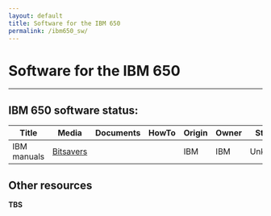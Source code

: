 ```yaml
---
layout: default
title: Software for the IBM 650
permalink: /ibm650_sw/
---
```


# Software for the IBM 650

---

## IBM 650 software status:

| Title   | Media                                                | Documents | HowTo | Origin | Owner | Status                                |
| ------- | ---------------------------------------------------- | --------- | ----- | ------ | ----- | ------------------------------------- |
| IBM manuals  | [Bitsavers](http://bitsavers.org/pdf/ibm/650/)    |           |       | IBM    | IBM   | Unknown |

## Other resources

**TBS**
